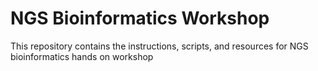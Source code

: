 # NGS Bioinformatics Workshop
This repository contains the instructions, scripts, and resources for NGS bioinformatics hands on workshop


